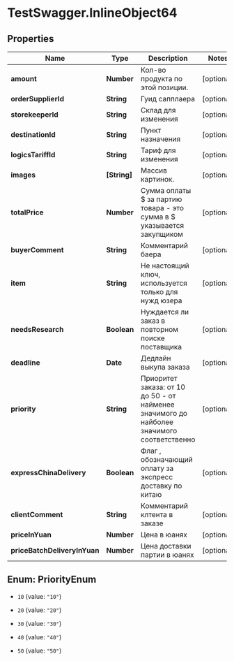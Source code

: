 # TestSwagger.InlineObject64

## Properties

Name | Type | Description | Notes
------------ | ------------- | ------------- | -------------
**amount** | **Number** | Кол-во продукта по этой позиции. | [optional] 
**orderSupplierId** | **String** | Гуид сапплаера | [optional] 
**storekeeperId** | **String** | Склад для изменения | [optional] 
**destinationId** | **String** | Пункт назначения | [optional] 
**logicsTariffId** | **String** | Тариф для изменения | [optional] 
**images** | **[String]** | Массив картинок. | [optional] 
**totalPrice** | **Number** | Сумма оплаты $ за партию товара - это сумма в $ указывается закупщиком | [optional] 
**buyerComment** | **String** | Комментарий баера | [optional] 
**item** | **String** | Не настоящий ключ, используется только для нужд юзера | [optional] 
**needsResearch** | **Boolean** | Нуждается ли заказ в повторном поиске поставщика | [optional] 
**deadline** | **Date** | Дедлайн выкупа заказа | [optional] 
**priority** | **String** | Приоритет заказа: от 10 до 50 - от найменее значимого до найболее значимого соответственно | [optional] 
**expressChinaDelivery** | **Boolean** | Флаг , обозначающий оплату за экспресс доставку по китаю | [optional] 
**clientComment** | **String** | Комментарий клтента в заказе | [optional] 
**priceInYuan** | **Number** | Цена в юанях | [optional] 
**priceBatchDeliveryInYuan** | **Number** | Цена доставки партии в юанях | [optional] 



## Enum: PriorityEnum


* `10` (value: `"10"`)

* `20` (value: `"20"`)

* `30` (value: `"30"`)

* `40` (value: `"40"`)

* `50` (value: `"50"`)




